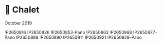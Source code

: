 # 🌲 Chalet
October 2019

!P2650816
!P2650826
!P2650853-Pano
!P2650863
!P2650868
!P2650877-Pano
!P2650888
!P2650890
!P2650911
!P2650921
!P2650929-Pano
